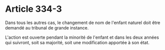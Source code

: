 # Article 334-3

Dans tous les autres cas, le changement de nom de l'enfant naturel doit être demandé au tribunal de grande instance.

L'action est ouverte pendant la minorité de l'enfant et dans les deux années qui suivront, soit sa majorité, soit une modification apportée à son état.
